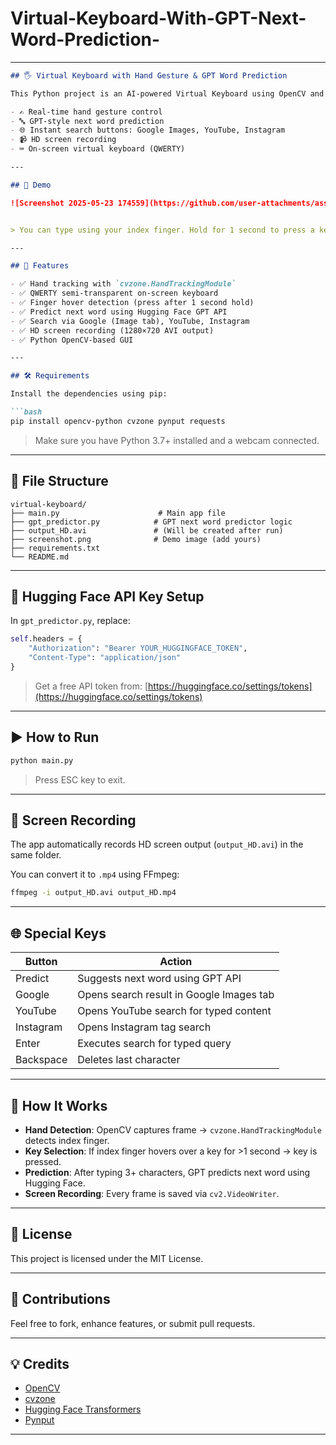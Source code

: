# Virtual-Keyboard-With-GPT-Next-Word-Prediction-

---

````markdown
## 🖐️ Virtual Keyboard with Hand Gesture & GPT Word Prediction

This Python project is an AI-powered Virtual Keyboard using OpenCV and hand tracking. It allows you to type by hovering your index finger over keys on the screen and includes:

- ✍️ Real-time hand gesture control
- 🔤 GPT-style next word prediction
- 🌐 Instant search buttons: Google Images, YouTube, Instagram
- 📹 HD screen recording
- ⌨️ On-screen virtual keyboard (QWERTY)

---

## 📸 Demo

![Screenshot 2025-05-23 174559](https://github.com/user-attachments/assets/8b177fa2-dc59-4daa-8dba-45ddf1ac1b00)


> You can type using your index finger. Hold for 1 second to press a key. Use the "Predict" button to complete words based on GPT prediction.

---

## 🚀 Features

- ✅ Hand tracking with `cvzone.HandTrackingModule`
- ✅ QWERTY semi-transparent on-screen keyboard
- ✅ Finger hover detection (press after 1 second hold)
- ✅ Predict next word using Hugging Face GPT API
- ✅ Search via Google (Image tab), YouTube, Instagram
- ✅ HD screen recording (1280×720 AVI output)
- ✅ Python OpenCV-based GUI

---

## 🛠️ Requirements

Install the dependencies using pip:

```bash
pip install opencv-python cvzone pynput requests
````

> Make sure you have Python 3.7+ installed and a webcam connected.

---

## 📂 File Structure

```
virtual-keyboard/
├── main.py                      # Main app file
├── gpt_predictor.py            # GPT next word predictor logic
├── output_HD.avi               # (Will be created after run)
├── screenshot.png              # Demo image (add yours)
├── requirements.txt
└── README.md
```

---

## 🔑 Hugging Face API Key Setup

In `gpt_predictor.py`, replace:

```python
self.headers = {
    "Authorization": "Bearer YOUR_HUGGINGFACE_TOKEN",
    "Content-Type": "application/json"
}
```

> Get a free API token from: [https://huggingface.co/settings/tokens](https://huggingface.co/settings/tokens)

---

## ▶️ How to Run

```bash
python main.py
```

> Press ESC key to exit.

---

## 🎥 Screen Recording

The app automatically records HD screen output (`output_HD.avi`) in the same folder.

You can convert it to `.mp4` using FFmpeg:

```bash
ffmpeg -i output_HD.avi output_HD.mp4
```

---

## 🌐 Special Keys

| Button    | Action                                   |
| --------- | ---------------------------------------- |
| Predict   | Suggests next word using GPT API         |
| Google    | Opens search result in Google Images tab |
| YouTube   | Opens YouTube search for typed content   |
| Instagram | Opens Instagram tag search               |
| Enter     | Executes search for typed query          |
| Backspace | Deletes last character                   |

---

## 🧠 How It Works

* **Hand Detection**: OpenCV captures frame → `cvzone.HandTrackingModule` detects index finger.
* **Key Selection**: If index finger hovers over a key for >1 second → key is pressed.
* **Prediction**: After typing 3+ characters, GPT predicts next word using Hugging Face.
* **Screen Recording**: Every frame is saved via `cv2.VideoWriter`.

---

## 📄 License

This project is licensed under the MIT License.

---

## 🤝 Contributions

Feel free to fork, enhance features, or submit pull requests.

---

## 💡 Credits

* [OpenCV](https://opencv.org/)
* [cvzone](https://github.com/cvzone)
* [Hugging Face Transformers](https://huggingface.co/)
* [Pynput](https://pypi.org/project/pynput/)

---
